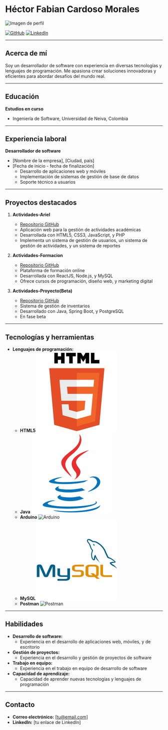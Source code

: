 # Héctor Fabian Cardoso Morales

![Imagen de perfil]([URL_DE_LA_IMAGEN](https://i.pinimg.com/474x/94/de/fd/94defdc1976ccf1477084e0a2e295712.jpg))

[![GitHub](https://img.shields.io/badge/GitHub-Profile-%23181717?style=for-the-badge&logo=github)](ENLACE_DE_TU_PERFIL_GITHUB)
[![LinkedIn](https://img.shields.io/badge/LinkedIn-Profile-%230A66C2?style=for-the-badge&logo=linkedin)](ENLACE_DE_TU_PERFIL_LINKEDIN)

---

## Acerca de mí

Soy un desarrollador de software con experiencia en diversas tecnologías y lenguajes de programación. Me apasiona crear soluciones innovadoras y eficientes para abordar desafíos del mundo real.

---

## Educación

**Estudios en curso**
- Ingeniería de Software, Universidad de Neiva, Colombia

---

## Experiencia laboral

**Desarrollador de software**
- [Nombre de la empresa], [Ciudad, país]
- [Fecha de inicio - fecha de finalización]
  - Desarrollo de aplicaciones web y móviles
  - Implementación de sistemas de gestión de base de datos
  - Soporte técnico a usuarios

---

## Proyectos destacados

1. **Actividades-Ariel**
   - [Repositorio GitHub](https://github.com/FabianCM2421/Actividades-Jesus-Ariel.git)
   - Aplicación web para la gestión de actividades académicas
   - Desarrollada con HTML5, CSS3, JavaScript, y PHP
   - Implementa un sistema de gestión de usuarios, un sistema de gestión de actividades, y un sistema de reportes

2. **Actividades-Formacion**
   - [Repositorio GitHub](enlace_al_repositorio)
   - Plataforma de formación online
   - Desarrollada con ReactJS, Node.js, y MySQL
   - Ofrece cursos de programación, diseño web, y marketing digital

3. **Actividades-Proyecto(Beta)**
   - [Repositorio GitHub](enlace_al_repositorio)
   - Sistema de gestión de inventarios
   - Desarrollado con Java, Spring Boot, y PostgreSQL
   - En fase beta

---

## Tecnologías y herramientas

- **Lenguajes de programación:**
  - **HTML5** ![HTML5](https://raw.githubusercontent.com/devicons/devicon/master/icons/html5/html5-original-wordmark.svg)
  - **Java** ![Java](https://raw.githubusercontent.com/devicons/devicon/master/icons/java/java-original.svg)
  - **Arduino** ![Arduino](https://cdn.worldvectorlogo.com/logos/arduino-1.svg)
  - **MySQL** ![MySQL](https://raw.githubusercontent.com/devicons/devicon/master/icons/mysql/mysql-original-wordmark.svg)
  - **Postman** ![Postman](https://www.vectorlogo.zone/logos/getpostman/getpostman-icon.svg)

---

## Habilidades

- **Desarrollo de software:**
  - Experiencia en el desarrollo de aplicaciones web, móviles, y de escritorio
- **Gestión de proyectos:**
  - Experiencia en el desarrollo y gestión de proyectos de software
- **Trabajo en equipo:**
  - Experiencia en el trabajo en equipo de desarrollo de software
- **Capacidad de aprendizaje:**
  - Capacidad de aprender nuevas tecnologías y lenguajes de programación

---

## Contacto

- **Correo electrónico:** [tu@email.com]
- **LinkedIn:** [tu enlace de LinkedIn]
